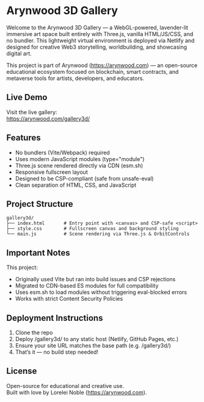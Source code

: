 # Arynwood 3D Gallery

Welcome to the Arynwood 3D Gallery — a WebGL-powered, lavender-lit immersive art space built entirely with Three.js, vanilla HTML/JS/CSS, and no bundler. This lightweight virtual environment is deployed via Netlify and designed for creative Web3 storytelling, worldbuilding, and showcasing digital art.

This project is part of Arynwood (https://arynwood.com) — an open-source educational ecosystem focused on blockchain, smart contracts, and metaverse tools for artists, developers, and educators.

## Live Demo

Visit the live gallery:  
https://arynwood.com/gallery3d/

## Features

- No bundlers (Vite/Webpack) required
- Uses modern JavaScript modules (type="module")
- Three.js scene rendered directly via CDN (esm.sh)
- Responsive fullscreen layout
- Designed to be CSP-compliant (safe from unsafe-eval)
- Clean separation of HTML, CSS, and JavaScript

## Project Structure

```
gallery3d/
├── index.html       # Entry point with <canvas> and CSP-safe <script>
├── style.css        # Fullscreen canvas and background styling
└── main.js          # Scene rendering via Three.js & OrbitControls
```

## Important Notes

This project:
- Originally used Vite but ran into build issues and CSP rejections
- Migrated to CDN-based ES modules for full compatibility
- Uses esm.sh to load modules without triggering eval-blocked errors
- Works with strict Content Security Policies

## Deployment Instructions

1. Clone the repo
2. Deploy /gallery3d/ to any static host (Netlify, GitHub Pages, etc.)
3. Ensure your site URL matches the base path (e.g. /gallery3d/)
4. That’s it — no build step needed!

## License

Open-source for educational and creative use.  
Built with love by Lorelei Noble (https://arynwood.com).
